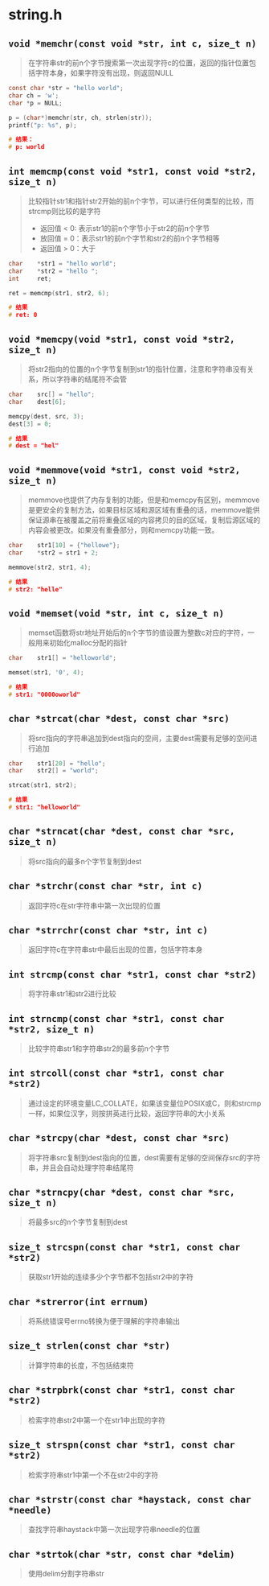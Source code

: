 # string.h
## `void *memchr(const void *str, int c, size_t n)`
> 在字符串str的前n个字节搜索第一次出现字符c的位置，返回的指针位置包括字符本身，如果字符没有出现，则返回NULL
```C
const char *str = "hello world";
char ch = 'w';
char *p = NULL;

p = (char*)memchr(str, ch, strlen(str));
printf("p: %s", p);

# 结果：
# p: world
```

## `int memcmp(const void *str1, const void *str2, size_t n)`
> 比较指针str1和指针str2开始的前n个字节，可以进行任何类型的比较，而strcmp则比较的是字符
> - 返回值 < 0: 表示str1的前n个字节小于str2的前n个字节
> - 放回值 = 0：表示str1的前n个字节和str2的前n个字节相等
> - 返回值 > 0：大于
```C
char    *str1 = "hello world";
char    *str2 = "hello ";
int     ret;

ret = memcmp(str1, str2, 6);

# 结果
# ret: 0
```

## `void *memcpy(void *str1, const void *str2, size_t n)`
> 将str2指向的位置的n个字节复制到str1的指针位置，注意和字符串没有关系，所以字符串的结尾符不会管
```C
char    src[] = "hello";
char    dest[6];

memcpy(dest, src, 3);
dest[3] = 0;

# 结果
# dest = "hel"
```

## `void *memmove(void *str1, const void *str2, size_t n)`
> memmove也提供了内存复制的功能，但是和memcpy有区别，memmove是更安全的复制方法，如果目标区域和源区域有重叠的话，memmove能供保证源串在被覆盖之前将重叠区域的内容拷贝的目的区域，复制后源区域的内容会被更改。如果没有重叠部分，则和memcpy功能一致。
```C
char    str1[10] = {"hellowe"};
char    *str2 = str1 + 2;

memmove(str2, str1, 4);

# 结果
# str2: "helle"
```

## `void *memset(void *str, int c, size_t n)`
> memset函数将str地址开始后的n个字节的值设置为整数c对应的字符，一般用来初始化malloc分配的指针
```C
char    str1[] = "helloworld";

memset(str1, '0', 4);

# 结果
# str1: "0000oworld"
```

## `char *strcat(char *dest, const char *src)`
> 将src指向的字符串追加到dest指向的空间，主要dest需要有足够的空间进行追加
```C
char    str1[20] = "hello";
char    str2[] = "world";

strcat(str1, str2);

# 结果
# str1: "helloworld"
```

## `char *strncat(char *dest, const char *src, size_t n)`
> 将src指向的最多n个字节复制到dest

## `char *strchr(const char *str, int c)`
> 返回字符c在str字符串中第一次出现的位置 

## `char *strrchr(const char *str, int c)`
> 返回字符c在字符串str中最后出现的位置，包括字符本身

## `int strcmp(const char *str1, const char *str2)`
> 将字符串str1和str2进行比较

## `int strncmp(const char *str1, const char *str2, size_t n)`
> 比较字符串str1和字符串str2的最多前n个字节

## `int strcoll(const char *str1, const char *str2)`
> 通过设定的环境变量LC_COLLATE，如果该变量位POSIX或C，则和strcmp一样，如果位汉字，则按拼英进行比较，返回字符串的大小关系

## `char *strcpy(char *dest, const char *src)`
> 将字符串src复制到dest指向的位置，dest需要有足够的空间保存src的字符串，并且会自动处理字符串结尾符

## `char *strncpy(char *dest, const char *src, size_t n)`
> 将最多src的n个字节复制到dest

## `size_t strcspn(const char *str1, const char *str2)`
> 获取str1开始的连续多少个字节都不包括str2中的字符

## `char *strerror(int errnum)`
> 将系统错误号errno转换为便于理解的字符串输出

## `size_t strlen(const char *str)`
> 计算字符串的长度，不包括结束符

## `char *strpbrk(const char *str1, const char *str2)`
> 检索字符串str2中第一个在str1中出现的字符

## `size_t strspn(const char *str1, const char *str2)`
> 检索字符串str1中第一个不在str2中的字符

## `char *strstr(const char *haystack, const char *needle)`
> 查找字符串haystack中第一次出现字符串needle的位置

## `char *strtok(char *str, const char *delim)`
> 使用delim分割字符串str


